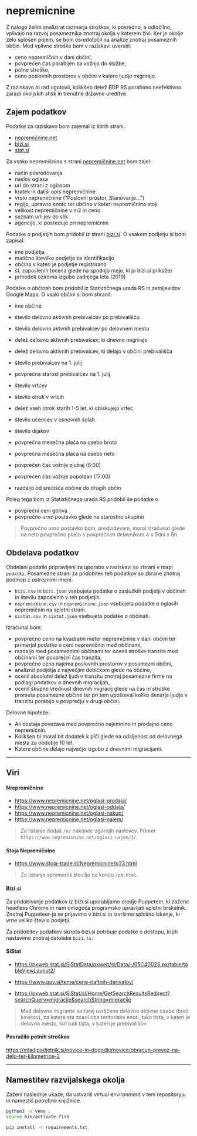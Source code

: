 # nepremicnine

Z nalogo želim analizirat razmerja stroškov, ki posredno, a odločilno, vplivajo na razvoj posameznika znotraj okolja v katerem živi. Ker je okolje zelo splošen pojem, se bom osredotočil na analize znotraj posameznih občin. Med vplivne stroške bom v raziskavi uverstil:

- ceno nepremičnin v dani občini,
- povprečen čas porabljen za vožnjo do službe,
- potne stroške,
- ceno poslovnih prostorov v občini v katero ljudje migrirajo.

Z raziskavo bi rad ugotovil, kolikšen delež BDP RS porabimo neefektivno zaradi okoljskih stisk in trenutne državne ureditve.

## Zajem podatkov

Podatke za raziskavo bom zajemal iz štirih strani.

- [nepremičnine.net](https://nepremicnine.net)
- [bizi.si](https://bizi.si)
- [stat.si](https://pxweb.stat.si/)

Za vsako nepremičnino s strani [nepremičnine.net](https://nepremicnine.net) bom zajel:

- način posredovanja
- naslov oglasa
- url do strani z oglasom
- kratek in daljši opis nepremičnine
- vrsto nepremičnine ("Poslovni prostor, Stanovanje...")
- regijo, upravno enoto ter občino v kateri nepremičnina stoji
- velikost nepremičnine v m2 in ceno
- seznam url-jev do slik
- agencijo, ki posreduje pri nepremičnini

Podatke o podjetjih bom pridobil iz strani [bizi.si](https://www.bizi.si).
O vsakem podjetju si bom zapisal:

- ime podjetja
- matično številko podjetja za identifikacijo
- občino v kateri je podjetje registrirano
- št. zaposlenih (ocena glede na spodnjo mejo, ki jo bizi.si prikaže)
- prihodek oziroma izgubo zadnjega leta (2019)

<!-- - panoge s katerimi se ukvarjajo -->

Podatke o občinah bom pridobil iz Statističnega urada RS in zemljevidov Google Maps.
O vsaki občini si bom shranil:

- ime občine

- število delovno aktivnih prebivalcev po prebivališču
- število delovno aktvnih prebivalcev po delovnem mestu
- delež delovno aktivnih prebivalcev, ki dnevno migrirajo
- delež delovno aktivnih prebivalcev, ki delajo v občini prebivališča
- število prebivalcev na 1. julij
- povprečna starost prebivalcev na 1. julij
- število vrtcev
- število otrok v vrtcih
- delež vseh otrok starih 1-5 let, ki obiskujejo vrtec
- število učencev v osnovnih šolah
- število dijakov
- povprečna mesečna plača na osebo bruto
- povprečna mesečna plača na osebo neto

- povprečen čas vožnje zjutraj (8:00)
- povprečen čas vožnje popoldan (17:00)
- razdaljo od središča občine do drugih občin

Poleg tega bom iz Statističnega urada RS pridobil še podatke o

- povprečni ceni goriva
- povprečno urno postavko glede na starostno skupino

> Povprečno urno postavko bom, predvidevam, moral izračunat glede na neto povprečno plačo s povprečnim delavnikom 4 x 5dni x 8h.

## Obdelava podatkov

Obdelani podatki pripravljeni za uporabo v raziskavi so zbrani v mapi `podatki`. Posamezne strani za pridobitev teh podatkov so zbrane znotraj podmap z ustreznimi imeni.

- `bizi.csv` in `bizi.json` vsebujeta podatke o zaslužkih podjetji v občinah in številu zaposlenih v teh podjetjih.
- `nepremicnine.csv` in `nepremicnine.json` vsebujeta podatke o oglasih nepremičnin na spletni strani.
- `sistat.csv` in `sistat.json` vsebujeta podatke o občinah.

Izračunal bom:

- povprečno ceno na kvadratni meter nepremičnine v dani občini ter primerjal podatke o ceni nepremičnin med občinami,
- razdaljo med posameznimi občinami ter ocenil stroške tranzita med občinami ter povprečni čas tranzita,
- povprečno ceno najema poslovnih prostorov v posamezni občini,
- analizral podjetja z največjim dobičkom glede na občine,
- ocenil absolutni delež ljudi v tranzitu znotraj posamezne firme na podlagi podatkov o dnevnih migracijah,
- ocenil skupno vrednost dnevnih migracij glede na čas in stroške prometa posamezne občine ter pri tem upošteval koliko denarja ljudje v tranzitu porabijo v povprečju v drugi občini.

Delovne hipoteze:

- Ali obstaja povezava med povprečno najemnino in prodajno ceno nepremičnin.
- Kolikšen bi moral bit dodatek k plči glede na odaljenost od delovnega mesta za obdobje 10 let.
- Katere občine delajo največjo izgubo z dnevnimi migracijami.

---

## Viri

#### Nrepremičnine

- https://www.nepremicnine.net/oglasi-prodaja/
- https://www.nepremicnine.net/oglasi-oddaja/
- https://www.nepremicnine.net/oglasi-nakup/
- https://www.nepremicnine.net/oglasi-najem/

> Za listanje dodaš `/n/` nakonec zgornjih naslovov. Primer `https://www.nepremicnine.net/oglasi-najem/3/`.

#### Stoja Nepremičnine

- https://www.stoja-trade.si/Nepremicnine/p33.html

> Za listanje spremeniš številjo na koncu `/pN.html`.

#### Bizi.si

Za pridobivanje podatkov iz bizi.si uporabljamo orodje Puppeteer, ki zažene headless Chrome in nam omogoča programsko upravljati spletni brskalnik. Znotraj Puppeteer-ja se prijavimo v bizi.si in izvršimo splošno iskanje, ki vrne veliko število podjetji.

Za pridobitev podatkov skripta bizi.si potrbuje podatke o dostopu, ki jih nastavimo znotraj datoteke `bizi.ts`.

#### SiStat

- https://pxweb.stat.si/SiStatData/pxweb/sl/Data/-/05C4002S.px/table/tableViewLayout2/
- https://www.gov.si/teme/cene-naftnih-derivatov/

- https://pxweb.stat.si/SiStat/sl/Home/GetSearchResultsRedirect?searchQuery=migracije&searchString=migracije

> Med delovne migrante so torej uvrščene delovno aktivne osebe (brez kmetov), za katere sta znani obe teritorialni enoti, tako tista, v kateri je delovno mesto, kot tudi tista, v kateri je prebivališče.

#### Povračilo potnih stroškov

https://mladipodjetnik.si/novice-in-dogodki/novice/obracun-prevoz-na-delo-ter-kilometrine-2

---

## Namestitev razvijalskega okolja

Zaženi naslednje ukaze, da ustvariš virtual environment v tem repositoryju in namestiš potrebne knjižnice.

```bash
python3 -m venv .
source bin/activate.fish

pip install -r requirements.txt
```
